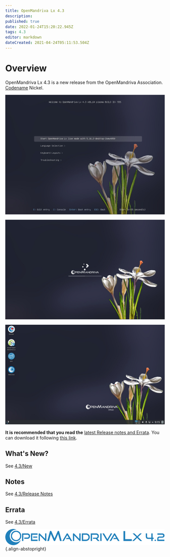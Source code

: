 ```yaml
---
title: OpenMandriva Lx 4.3
description: 
published: true
date: 2022-01-24T15:20:22.945Z
tags: 4.3
editor: markdown
dateCreated: 2021-04-24T05:11:53.504Z
---
```



# Overview
OpenMandriva Lx 4.3 is a new release from the OpenMandriva Association. [Codename](/en/policies/codename) Nickel.

![omlx.4.3-00.jpg](/assets/omlx.4.3-00.jpg)

![omlx.4.3-02.jpg](/assets/omlx.4.3-02.jpg)

![omlx.4.3-03.jpg](/assets/omlx.4.3-03.jpg)


**It is recommended that you read the** [latest Release notes and Errata](https://wiki.openmandriva.org/distribution/releases/current).
You can download it following [this link](https://sourceforge.net/projects/openmandriva/files/release/4.3/).

## What's New?
See [4.3/New](/distribution/releases/omlx43/new)

## Notes
See [4.3/Release Notes](/distribution/releases/omlx43/notes)

## Errata
See [4.3/Errata](/distribution/releases/omlx43/errata)

![header-tr-omlx42.svg](/assets/header-tr-omlx42.svg){.align-abstopright}